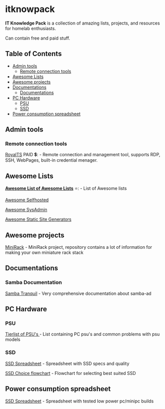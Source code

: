 # itknowpack

**IT Knowledge Pack** is a collection of amazing lists, projects, and resources for homelab enthusiasts.

Can contain free and paid stuff.

## Table of Contents

 - [Admin tools](#admintools)
   - [Remote connection tools](#remoteconnectiontools)
 - [Awesome Lists](#awesomelists)
 - [Awesome projects](#awesomepreject)
 - [Documentations](#docs)
   - [Documentations](#sambadocs)
 - [PC Hardware](#pchardware)
   - [PSU](#psu)
   - [SSD](#ssd)
 - [Power consumption spreadsheet](#powerconsumption)




## <a name="admintools"></a>Admin tools

### <a name="remoteconnectiontools"></a>Remote connection tools

[RoyalTS](https://www.royalapps.com/ts/win/features) PAID 💲: - Remote connection and management tool, supports RDP, SSH, WebPages, built-in credential menager.

## <a name="awesomelists"></a>Awesome Lists

[**Awesome List of Awesome Lists**](https://github.com/sindresorhus/awesome) ⭐: - List of Awesome lists

[Awesome Selfhosted](https://github.com/awesome-selfhosted/awesome-selfhosted) 

[Awesome SysAdmin](https://github.com/awesome-foss/awesome-sysadmin)

[Awesome Static Site Generators](https://github.com/myles/awesome-static-generators)



## <a name="awesomepreject"></a>Awesome projects

[MiniRack](https://github.com/geerlingguy/mini-rack) - MiniRack project, repository contains a lot of information for making your own miniature rack stack



## <a name="docs"></a>Documentations

### <a name="sambadocs"></a> Samba Documentation

[Samba Tranquil](https://samba.tranquil.it/doc/en/index.html#) - Very comprehensive documentation about samba-ad




## <a name="pchardware"></a>PC Hardware

### <a name="psu"></a>PSU

[Tierlist of PSU's ](https://cultists.network/140/psu-tier-list/) - List containing PC psu's and common problems with psu models

### <a name="ssd"></a>SSD

[SSD Spreadsheet](https://docs.google.com/spreadsheets/d/1B27_j9NDPU3cNlj2HKcrfpJKHkOf-Oi1DbuuQva2gT4/edit?gid=0#gid=0) - Spreadsheet with SSD specs and quality

[SSD Choice flowchart](https://ssd.borecraft.com/SSD_Buying_Guide.png) - Flowchart for selecting best suited SSD

## <a name="powerconsumption"></a> Power consumption spreadsheet

[SSD Spreadsheet](https://docs.google.com/spreadsheets/d/1LHvT2fRp7I6Hf18LcSzsNnjp10VI-odvwZpQZKv_NCI/edit?gid=0#gid=0) - Spreadsheet with tested low power pc/minipc builds






